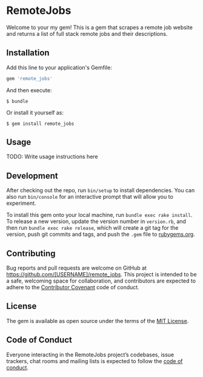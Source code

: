 # RemoteJobs

Welcome to your my gem! This is a gem that scrapes a remote job website and returns a list of full stack remote jobs and their descriptions.

## Installation

Add this line to your application's Gemfile:

```ruby
gem 'remote_jobs'
```

And then execute:

    $ bundle

Or install it yourself as:

    $ gem install remote_jobs

## Usage

TODO: Write usage instructions here

## Development

After checking out the repo, run `bin/setup` to install dependencies. You can also run `bin/console` for an interactive prompt that will allow you to experiment.

To install this gem onto your local machine, run `bundle exec rake install`. To release a new version, update the version number in `version.rb`, and then run `bundle exec rake release`, which will create a git tag for the version, push git commits and tags, and push the `.gem` file to [rubygems.org](https://rubygems.org).

## Contributing

Bug reports and pull requests are welcome on GitHub at https://github.com/[USERNAME]/remote_jobs. This project is intended to be a safe, welcoming space for collaboration, and contributors are expected to adhere to the [Contributor Covenant](http://contributor-covenant.org) code of conduct.

## License

The gem is available as open source under the terms of the [MIT License](https://opensource.org/licenses/MIT).

## Code of Conduct

Everyone interacting in the RemoteJobs project’s codebases, issue trackers, chat rooms and mailing lists is expected to follow the [code of conduct](https://github.com/[USERNAME]/remote_jobs/blob/master/CODE_OF_CONDUCT.md).
